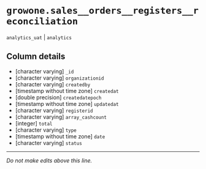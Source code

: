 # `growone.sales__orders__registers__reconciliation`
`analytics_uat` | `analytics`

## Column details
* [character varying] `_id`
* [character varying] `organizationid`
* [character varying] `createdby`
* [timestamp without time zone] `createdat`
* [double precision] `createdatepoch`
* [timestamp without time zone] `updatedat`
* [character varying] `registerid`
* [character varying] `array_cashcount`
* [integer]   `total`
* [character varying] `type`
* [timestamp without time zone] `date`
* [character varying] `status`

-------------------------------------------------------------------------------
*Do not make edits above this line.*
